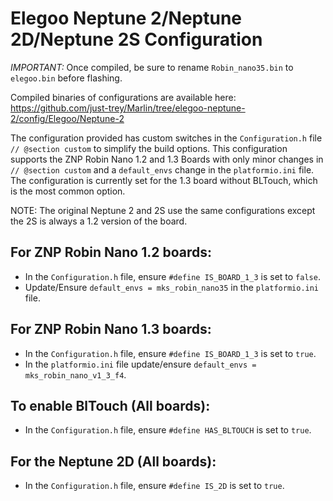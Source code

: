 # Elegoo Neptune 2/Neptune 2D/Neptune 2S Configuration

*IMPORTANT:* Once compiled, be sure to rename `Robin_nano35.bin` to `elegoo.bin` before flashing.

Compiled binaries of configurations are available here: https://github.com/just-trey/Marlin/tree/elegoo-neptune-2/config/Elegoo/Neptune-2

The configuration provided has custom switches in the `Configuration.h` file `// @section custom` to simplify the build options. This configuration supports the ZNP Robin Nano 1.2 and 1.3 Boards with only minor changes in `// @section custom` and a `default_envs` change in the `platformio.ini` file. The configuration is currently set for the 1.3 board without BLTouch, which is the most common option.

NOTE: The original Neptune 2 and 2S use the same configurations except the 2S is always a 1.2 version of the board.
## For ZNP Robin Nano 1.2 boards:
  - In the `Configuration.h` file, ensure `#define IS_BOARD_1_3` is set to `false`.
  - Update/Ensure `default_envs = mks_robin_nano35` in the `platformio.ini` file.

## For ZNP Robin Nano 1.3 boards:
  - In the `Configuration.h` file, ensure `#define IS_BOARD_1_3` is set to `true`.
  - In the `platformio.ini` file update/ensure `default_envs = mks_robin_nano_v1_3_f4`.

## To enable BlTouch (All boards):
  - In the `Configuration.h` file, ensure `#define HAS_BLTOUCH` is set to `true`.

## For the Neptune 2D (All boards):
  - In the `Configuration.h` file, ensure `#define IS_2D` is set to `true`.
